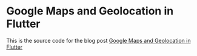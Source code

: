 # Google Maps and Geolocation in Flutter
This is the source code for the blog post [Google Maps and Geolocation in Flutter](https://codingwithjoe.com/google-maps-and-geolocation-in-flutter)